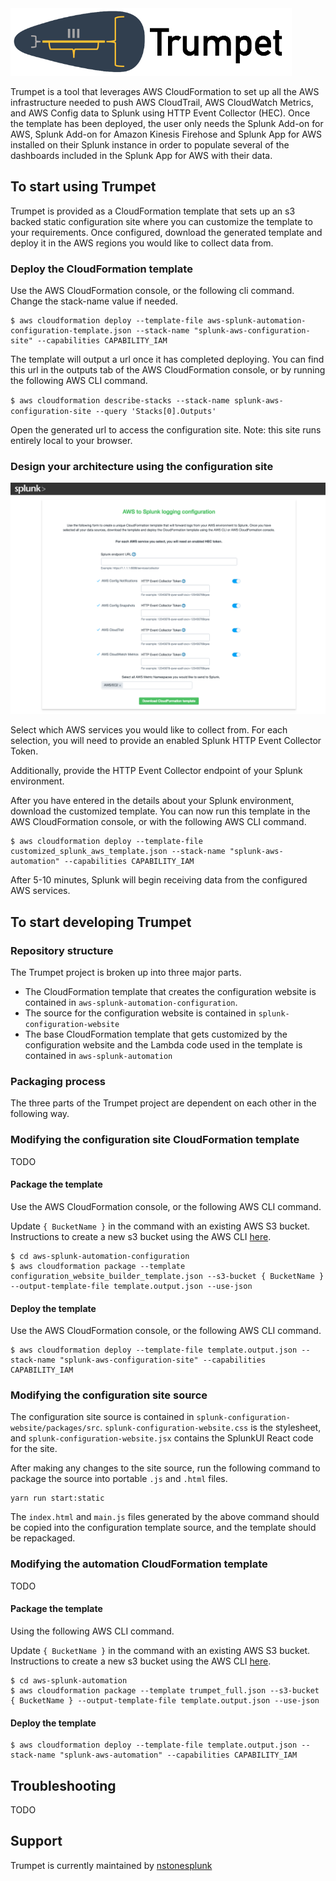 <img src="README-static-assets/trumpet_logo.png" width="450">

Trumpet is a tool that leverages AWS CloudFormation to set up all the AWS infrastructure needed to push AWS CloudTrail, AWS CloudWatch Metrics, and AWS Config data to Splunk using HTTP Event Collector (HEC). Once the template has been deployed, the user only needs the Splunk Add-on for AWS, Splunk Add-on for Amazon Kinesis Firehose and Splunk App for AWS installed on their Splunk instance in order to populate several of the dashboards included in the Splunk App for AWS with their data.

## To start using Trumpet
Trumpet is provided as a CloudFormation template that sets up an s3 backed static configuration site where you can customize the template to your requirements. Once configured, download the generated template and deploy it in the AWS regions you would like to collect data from.

### Deploy the CloudFormation template

Use the AWS CloudFormation console, or the following cli command. Change the stack-name value if needed.

```
$ aws cloudformation deploy --template-file aws-splunk-automation-configuration-template.json --stack-name "splunk-aws-configuration-site" --capabilities CAPABILITY_IAM
```

The template will output a url once it has completed deploying. You can find this url in the outputs tab of the AWS CloudFormation console, or by running the following AWS CLI command.

`$ aws cloudformation describe-stacks --stack-name splunk-aws-configuration-site --query 'Stacks[0].Outputs'`

Open the generated url to access the configuration site. Note: this site runs entirely local to your browser.

### Design your architecture using the configuration site

<img src="README-static-assets/config_img.png">

Select which AWS services you would like to collect from. For each selection, you will need to provide an enabled Splunk HTTP Event Collector Token. 

Additionally, provide the HTTP Event Collector endpoint of your Splunk environment.

After you have entered in the details about your Splunk environment, download the customized template. You can now run this template in the AWS CloudFormation console, or with the following AWS CLI command.

```
$ aws cloudformation deploy --template-file customized_splunk_aws_template.json --stack-name "splunk-aws-automation" --capabilities CAPABILITY_IAM
```

After 5-10 minutes, Splunk will begin receiving data from the configured AWS services.

## To start developing Trumpet
### Repository structure
The Trumpet project is broken up into three major parts. 
* The CloudFormation template that creates the configuration website is contained in `aws-splunk-automation-configuration`.  
* The source for the configuration website is contained in `splunk-configuration-website`
* The base CloudFormation template that gets customized by the configuration website and the Lambda code used in the template is contained in `aws-splunk-automation`

### Packaging process
The three parts of the Trumpet project are dependent on each other in the following way. 

### Modifying the configuration site CloudFormation template
TODO
#### Package the template

Use the AWS CloudFormation console, or the following AWS CLI command. 

Update `{ BucketName }` in the command with an existing AWS S3 bucket. Instructions to create a new s3 bucket using the AWS CLI [here](https://docs.aws.amazon.com/cli/latest/userguide/using-s3-commands.html).
```
$ cd aws-splunk-automation-configuration
$ aws cloudformation package --template configuration_website_builder_template.json --s3-bucket { BucketName } --output-template-file template.output.json --use-json
```
#### Deploy the template

Use the AWS CloudFormation console, or the following AWS CLI command. 
```
$ aws cloudformation deploy --template-file template.output.json --stack-name "splunk-aws-configuration-site" --capabilities CAPABILITY_IAM
```

### Modifying the configuration site source
The configuration site source is contained in `splunk-configuration-website/packages/src`. `splunk-configuration-website.css` is the stylesheet, and `splunk-configuration-website.jsx` contains the SplunkUI React code for the site.

After making any changes to the site source, run the following command to package the source into portable `.js` and `.html` files.
```
yarn run start:static
```
The `index.html` and `main.js` files generated by the above command should be copied into the configuration template source, and the template should be repackaged. 

### Modifying the automation CloudFormation template
TODO

#### Package the template

Using the following AWS CLI command. 

Update `{ BucketName }` in the command with an existing AWS S3 bucket. Instructions to create a new s3 bucket using the AWS CLI [here](https://docs.aws.amazon.com/cli/latest/userguide/using-s3-commands.html).
```
$ cd aws-splunk-automation
$ aws cloudformation package --template trumpet_full.json --s3-bucket { BucketName } --output-template-file template.output.json --use-json
```
#### Deploy the template
```
$ aws cloudformation deploy --template-file template.output.json --stack-name "splunk-aws-automation" --capabilities CAPABILITY_IAM
```

## Troubleshooting
TODO

## Support

Trumpet is currently maintained by [nstonesplunk](https://github.com/nstonesplunk)
